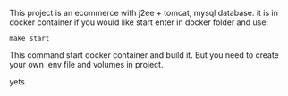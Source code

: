 This project is an ecommerce with j2ee + tomcat, mysql database. 
it is in docker container if you would like start enter in 
docker folder and use: 

```
make start
``` 

This command start docker container and build it.
But you need to create your own .env file and volumes in project.

yets